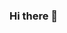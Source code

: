 ### Hi there 👋

<!--
**rodolfomercedes12/rodolfomercedes12** is a ✨ _special_ ✨ repository because its `README.md` (this file) appears on your GitHub profile.

Here are some ideas to get you started:

- 🔭 I’m currently working on Devshia.
- 🌱 I’m currently learning ... NodeJs.
- 👯 I’m looking to collaborate on ...
- 🤔 I’m looking for help with ... AWS.
- 💬 Ask me about ... Flutter & Dart.
- 📫 How to reach me: rodolfomercedes12@gmail.com

-->
 
